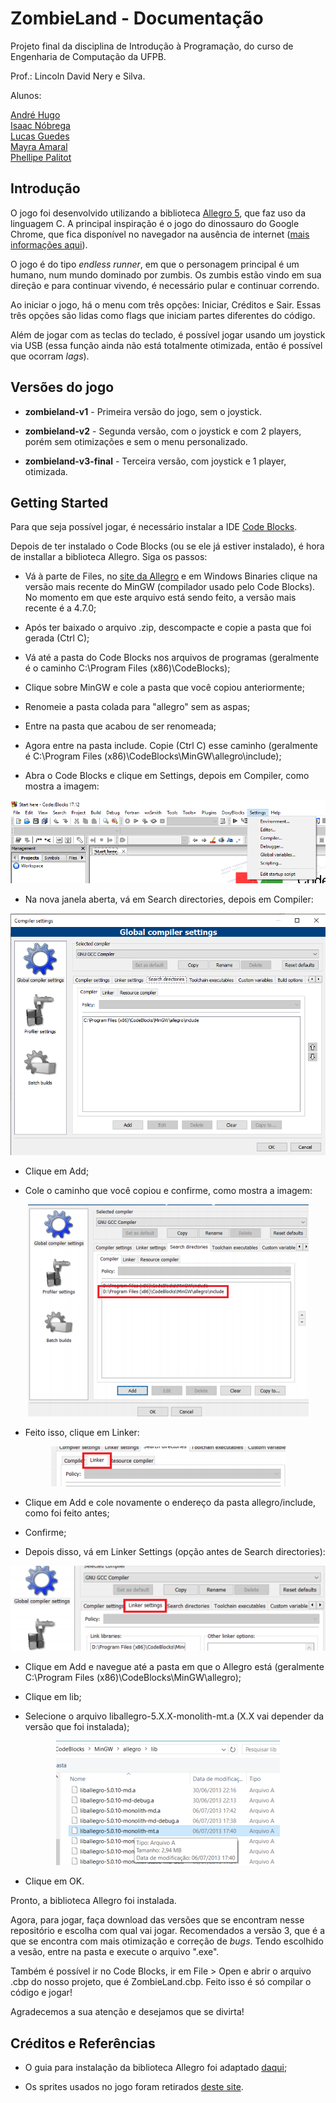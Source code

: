 # ZombieLand - Documentação
<p>Projeto final da disciplina de Introdução à Programação, do curso de Engenharia de Computação da UFPB.</p>
<p>Prof.: Lincoln David Nery e Silva.</p>
<p>Alunos:</p>
<a href="https://github.com/hugo451">André Hugo</a> <br>
<a href="https://github.com/Isaac-CI">Isaac Nóbrega</a> <br>
<a href="https://github.com/lucasguedes778">Lucas Guedes</a> <br>
<a href="https://github.com/mayraamaral">Mayra Amaral</a> <br>
<a href="https://github.com/PhellipePalitot">Phellipe Palitot</a> <br>

## Introdução

<p> O jogo foi desenvolvido utilizando a biblioteca <a href="https://www.allegro.cc">Allegro 5</a>, que faz uso da linguagem C. A principal inspiração é o jogo do dinossauro do Google Chrome, que fica disponível no navegador na ausência de internet (<a href="https://tecnoblog.net/259202/origens-jogo-dinossauro-chrome/#targetText=Erro%20de%20conex%C3%A3o%2C%20que%20virou%20jogo%20(e%20procrastina%C3%A7%C3%A3o)&targetText=Tudo%20come%C3%A7ou%20com%20um%20projeto,70%2C%20chamada%20T%2DRex.">mais informações aqui</a>). </p>

<p> O jogo é do tipo <i>endless runner</i>, em que o personagem principal é um humano, num mundo
dominado por zumbis. Os zumbis estão vindo em sua direção e para continuar vivendo, é necessário pular e continuar correndo.</p>

<p>Ao iniciar o jogo, há o menu com três opções: Iniciar, Créditos e Sair. Essas três opções são lidas como flags que iniciam partes diferentes do código. </p>

<p>Além de jogar com as teclas do teclado, é possível jogar usando um joystick via USB (essa função ainda não está totalmente otimizada, então é possível que ocorram <i>lags</i>). </p>

## Versões do jogo

* <strong>zombieland-v1</strong> - Primeira versão do jogo, sem o joystick.

* <strong> zombieland-v2</strong> - Segunda versão, com o joystick e com 2 players, porém sem otimizações e sem o menu personalizado.

* <strong>zombieland-v3-final</strong> - Terceira versão, com joystick e 1 player, otimizada.

## Getting Started

<p>Para que seja possível jogar, é necessário instalar a IDE <a href="http://www.codeblocks.org/downloads">Code Blocks</a>. </p>

<p>Depois de ter instalado o Code Blocks (ou se ele já estiver instalado), é hora de installar a biblioteca Allegro. Siga os passos: </p>

* Vá à parte de Files, no <a href="https://www.allegro.cc/files/">site da Allegro</a> e em Windows Binaries clique na versão mais recente do MinGW (compilador usado pelo Code Blocks). No momento em que este arquivo está sendo feito, a versão mais recente é a 4.7.0;

* Após ter baixado o arquivo .zip, descompacte e copie a pasta que foi gerada (Ctrl C);

* Vá até a pasta do Code Blocks nos arquivos de programas (geralmente é o caminho C:\Program Files (x86)\CodeBlocks);

* Clique sobre MinGW e cole a pasta que você copiou anteriormente;

* Renomeie a pasta colada para "allegro" sem as aspas;

* Entre na pasta que acabou de ser renomeada;

* Agora entre na pasta include. Copie (Ctrl C) esse caminho (geralmente é C:\Program Files (x86)\CodeBlocks\MinGW\allegro\include);

* Abra o Code Blocks e clique em Settings, depois em Compiler, como mostra a imagem:

<p align="center"><img src="img/guide1.png"></p>

* Na nova janela aberta, vá em Search directories, depois em Compiler:

<p align="center"><img src="img/guide2.png"></p>

* Clique em Add;

* Cole o caminho que você copiou e confirme, como mostra a imagem:

<p align="center"><img src="img/guide3.png"></p>

* Feito isso, clique em Linker:

<p align="center"><img src="img/guide4.png"></p>

* Clique em Add e cole novamente o endereço da pasta allegro/include, como foi feito antes;

* Confirme;

* Depois disso, vá em Linker Settings (opção antes de Search directories):

<p align="center"><img src="img/guide5.png"></p>

* Clique em Add e navegue até a pasta em que o Allegro está (geralmente C:\Program Files (x86)\CodeBlocks\MinGW\allegro);

* Clique em lib;

* Selecione o arquivo liballegro-5.X.X-monolith-mt.a (X.X vai depender da versão que foi instalada);

<p align="center"><img src="img/guide6.png"></p>

* Clique em OK.

<p>Pronto, a biblioteca Allegro foi instalada.</p>

<p>Agora, para jogar, faça download das versões que se encontram nesse repositório e escolha com qual vai jogar. Recomendados a versão 3, que é a que se encontra com mais otimização e correção de <i>bugs</i>. Tendo escolhido a vesão, entre na pasta e execute o arquivo ".exe".</p>

<p>Também é possível ir no Code Blocks, ir em File > Open e abrir o arquivo .cbp do nosso projeto, que é ZombieLand.cbp. Feito isso é só compilar o código e jogar!</p>

<p>Agradecemos a sua atenção e desejamos que se divirta! </p>

## Créditos e Referências

* O guia para instalação da biblioteca Allegro foi adaptado <a href="https://aprendendoallegro.tk/allegro_install.pdf">daqui</a>;

* Os sprites usados no jogo foram retirados <a href="https://www.kenney.nl/assets/platformer-characters">deste site</a>.